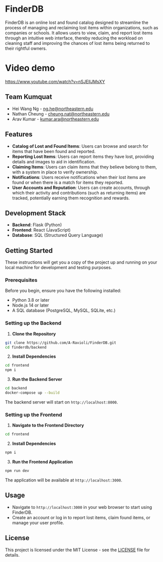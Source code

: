 # FinderDB

FinderDB is an online lost and found catalog designed to streamline the process of managing and reclaiming lost items within organizations, such as companies or schools. It allows users to view, claim, and report lost items through an intuitive web interface, thereby reducing the workload on cleaning staff and improving the chances of lost items being returned to their rightful owners.

# Video demo

https://www.youtube.com/watch?v=nSJElIJMsXY

## Team Kumquat

- Hei Wang Ng - ng.he@northeastern.edu
- Nathan Cheung - cheung.nat@northeastern.edu
- Arav Kumar - kumar.ara@northeastern.edu

## Features

- **Catalog of Lost and Found Items**: Users can browse and search for items that have been found and reported.
- **Reporting Lost Items**: Users can report items they have lost, providing details and images to aid in identification.
- **Claiming Items**: Users can claim items that they believe belong to them, with a system in place to verify ownership.
- **Notifications**: Users receive notifications when their lost items are found or when there is a match for items they reported.
- **User Accounts and Reputation**: Users can create accounts, through which their activity and contributions (such as returning items) are tracked, potentially earning them recognition and rewards.

## Development Stack

- **Backend**: Flask (Python)
- **Frontend**: React (JavaScript)
- **Database**: SQL (Structured Query Language)

## Getting Started

These instructions will get you a copy of the project up and running on your local machine for development and testing purposes.

### Prerequisites

Before you begin, ensure you have the following installed:

- Python 3.8 or later
- Node.js 14 or later
- A SQL database (PostgreSQL, MySQL, SQLite, etc.)

### Setting up the Backend

1. **Clone the Repository**

```bash
git clone https://github.com/A-Ravioli/FinderDB.git
cd finderdb/backend
```

2. **Install Dependencies**

```bash
cd frontend
npm i
```

3. **Run the Backend Server**

```bash
cd backend
docker-compose up --build
```

The backend server will start on `http://localhost:8000`.

### Setting up the Frontend

1. **Navigate to the Frontend Directory**

```bash
cd frontend
```

2. **Install Dependencies**

```bash
npm i
```

3. **Run the Frontend Application**

```bash
npm run dev
```

The application will be available at `http://localhost:3000`.

## Usage

- Navigate to `http://localhost:3000` in your web browser to start using FinderDB.
- Create an account or log in to report lost items, claim found items, or manage your user profile.

## License

This project is licensed under the MIT License - see the [LICENSE](LICENSE) file for details.
